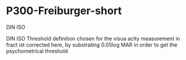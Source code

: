 # P300-Freiburger-short

DIN ISO

DIN ISO Threshold definition chosen for the visua acity measurement in fract ist corrected here, by substrating 0.05log MAR in order to get the psychometrical threshold 
